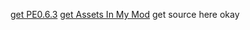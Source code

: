 [get PE0.6.3](https://github.com/ShadowMario/FNF-PsychEngine/releases)
[get Assets In My Mod](https://gamejolt.com/games/angryrappers/865311)
get source here
okay